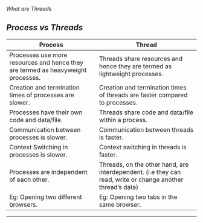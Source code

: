 *What are Threads*


*Process vs Threads*
--------------------
| Process |	Thread |
| --- | --- |
| Processes use more resources and hence they are termed as heavyweight processes. | Threads share resources and hence they are termed as lightweight processes. |
| Creation and termination times of processes are slower. | Creation and termination times of threads are faster compared to processes. |
| Processes have their own code and data/file. | Threads share code and data/file within a process. |
| Communication between processes is slower. | Communication between threads is faster. |
| Context Switching in processes is slower. | Context switching in threads is faster. |
| Processes are independent of each other. | Threads, on the other hand, are interdependent. (i.e they can read, write or change another thread’s data) |
| Eg: Opening two different browsers. | Eg: Opening two tabs in the same browser. |
--------------------
